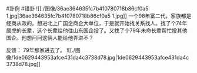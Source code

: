 #卦例 #错卦 
![[./图像/36ae364635fc7b410780718b86cf0a5 1.jpg|36ae364635fc7b410780718b86cf0a5 1.jpg]]
一个98年富二代，家族都是经商从政的。想进北上广国企商企大单位，于是就开始找关系找人。找了个74年属虎的长辈，这个长辈给他往山东国企投了。又找了个79年未命长辈帮忙投其他国企。他想问问这俩人能给他弄进不？

反馈：
	79年那家进去了。
	![[./图像/1de0629443953afce431da4c3738d78.jpg|1de0629443953afce431da4c3738d78.jpg]]